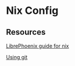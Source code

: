 # Nix Config

## Resources
[LibrePhoenix guide for nix](https://librephoenix.com/2023-10-08-why-you-should-use-nixos.html)

[Using git](https://dev.to/raymondgh/day-5-syncing-nix-config-across-laptop-and-desktop-1i41)

